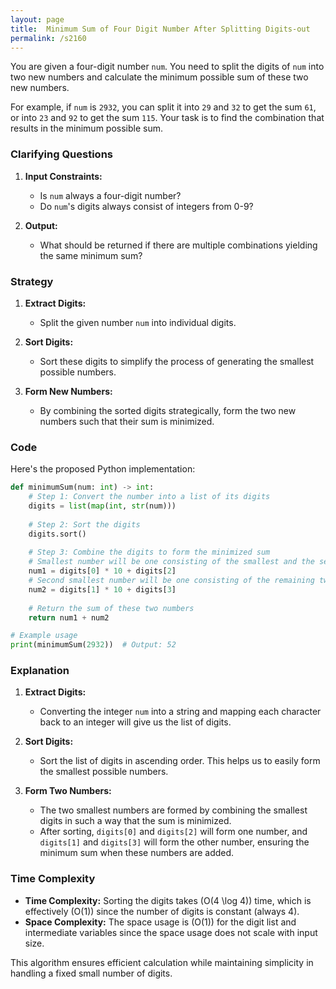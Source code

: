 ```yaml
---
layout: page
title:  Minimum Sum of Four Digit Number After Splitting Digits-out
permalink: /s2160
---
```


You are given a four-digit number `num`. You need to split the digits of `num` into two new numbers and calculate the minimum possible sum of these two new numbers.

For example, if `num` is `2932`, you can split it into `29` and `32` to get the sum `61`, or into `23` and `92` to get the sum `115`. Your task is to find the combination that results in the minimum possible sum.

### Clarifying Questions

1. **Input Constraints:**
   - Is `num` always a four-digit number?
   - Do `num`'s digits always consist of integers from 0-9?

2. **Output:**
   - What should be returned if there are multiple combinations yielding the same minimum sum?
   
### Strategy

1. **Extract Digits:**
   - Split the given number `num` into individual digits.

2. **Sort Digits:**
   - Sort these digits to simplify the process of generating the smallest possible numbers.

3. **Form New Numbers:**
   - By combining the sorted digits strategically, form the two new numbers such that their sum is minimized.

### Code

Here's the proposed Python implementation:

```python
def minimumSum(num: int) -> int:
    # Step 1: Convert the number into a list of its digits
    digits = list(map(int, str(num)))
    
    # Step 2: Sort the digits
    digits.sort()
    
    # Step 3: Combine the digits to form the minimized sum
    # Smallest number will be one consisting of the smallest and the second smallest digits
    num1 = digits[0] * 10 + digits[2]
    # Second smallest number will be one consisting of the remaining two digits
    num2 = digits[1] * 10 + digits[3]
    
    # Return the sum of these two numbers
    return num1 + num2

# Example usage
print(minimumSum(2932))  # Output: 52
```

### Explanation

1. **Extract Digits:**
   - Converting the integer `num` into a string and mapping each character back to an integer will give us the list of digits.

2. **Sort Digits:**
   - Sort the list of digits in ascending order. This helps us to easily form the smallest possible numbers.

3. **Form Two Numbers:**
   - The two smallest numbers are formed by combining the smallest digits in such a way that the sum is minimized.
   - After sorting, `digits[0]` and `digits[2]` will form one number, and `digits[1]` and `digits[3]` will form the other number, ensuring the minimum sum when these numbers are added.

### Time Complexity

- **Time Complexity:** Sorting the digits takes \(O(4 \log 4)\) time, which is effectively \(O(1)\) since the number of digits is constant (always 4).
- **Space Complexity:** The space usage is \(O(1)\) for the digit list and intermediate variables since the space usage does not scale with input size. 

This algorithm ensures efficient calculation while maintaining simplicity in handling a fixed small number of digits.